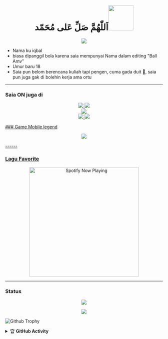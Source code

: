 <h1 align="center">اَللّٰهُمَّ صَلِّ عَلى مُحَمّد<img src="https://user-images.githubusercontent.com/1303154/88677602-1635ba80-d120-11ea-84d8-d263ba5fc3c0.gif" width="80px" alt=""><br></h1>
<p align="center">
  <img src="https://c.tenor.com/p-tsA5hdz2cAAAAi/crying-cute-anime.gif" />
</p> 

<p align="center">

- Nama ku iqbal
- biasa dipanggil bola karena saia mempunyai Nama dalam editing "Ball Amv"
- Umur baru 18 
- Saia pun belom berencana kuliah tapi pengen, cuma gada duit 🤣, saia pun juga gak di bolehin kerja ama ortu

</p>

------
### Saia ON juga di
<p align="center">
  <a href="https://instagram.com/iqblsh77"><img src="https://img.shields.io/badge/Instagram-E4405F?style=for-the-badge&logo=instagram&logoColor=white"/> 
  <a href="https://api.whatsapp.com/send/?phone=6281949742417&text&app_absent=0"><img src="https://img.shields.io/badge/WhatsApp-25D366?style=for-the-badge&logo=whatsapp&logoColor=white" />
  <br>
  <a href="https://youtube.com/channel/UCMoOry9WsMmsitPkipYiROQ"><img src="https://img.shields.io/badge/YouTube-ball%20amv id-ff0000?style=for-the-badge&logo=youtube&logoColor=ff0000&link=https://youtube.com/channel/UCMoOry9WsMmsitPkipYiROQ" /><br>
  <a name=bolaxd&label=VIEWS&style=flat-square&color=orange" />
  <a href="https://github.com/bolaxd"><img src="https://img.shields.io/badge/-GitHub-black?style=flat-square&logo=github" /> 
  <a href="https://youtube.com/channel/UCMoOry9WsMmsitPkipYiROQ"><img src="https://img.shields.io/youtube/channel/subscribers/UCMoOry9WsMmsitPkipYiROQ?style=social" /> <br>
</p>
### Game Mobile legend
<p align="center">
  <img src="https://c.tenor.com/UZQmWvS7m3IAAAAM/layla-mlbb.gif" />
</p>
------

### Lagu Favorite

<p align="center">
  <a href="https://open.spotify.com/playlist/37i9dQZF1DWWhB4HOWKFQc" target="_blank"><img src="https://now-playing-on-spotify.vercel.app/api/spotify" alt="Spotify Now Playing" width="350"/></a>
</p>

------

### Status 

<p align="center"><a href="https://github.com/bolaxd"><img src="https://github-readme-stats.vercel.app/api?username=bolaxd&show_icons=true&theme=radical"></a></p>
<p align="center"><a href="https://github.com/bolaxd"><img src="https://github-readme-stats.vercel.app/api/top-langs/?username=bolaxd&theme=radical&layout=compact"></a></p> 

![Github Trophy](https://github-profile-trophy.vercel.app/?username=bolaxd)

</details>

<details>
    <summary>&#127942 <b>GitHub Activity</b></summary><br/>

</details>
